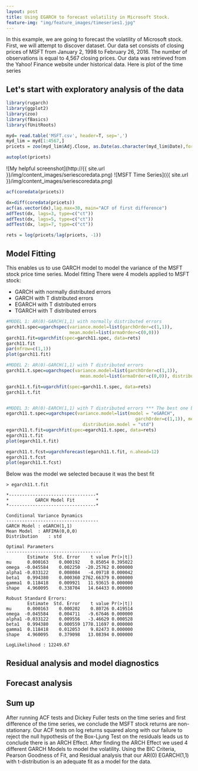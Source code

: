 ```yaml
---
layout: post
title: Using EGARCH to forecast volatility in Microsoft Stock. 
feature-img: "img/feature_images/timeseries1.jpg"
---
```


In this example, we are going to forecast the volatility of Microsoft stock. First, we will attempt to discover dataset. Our data set consists of closing prices of MSFT from January 2, 1998 to February 26, 2016. The number of observations is equal to 4,567 closing prices. Our data was retrieved from the Yahoo! Finance website under historical data. Here is plot of the time series

## Let's start with exploratory analysis of the data

```R 
library(rugarch)
library(ggplot2)
library(zoo)
library(fBasics)
library(fUnitRoots)

myd= read.table('MSFT.csv', header=T, sep=',')
myd_lim = myd[1:4567,]
pricets = zoo(myd_lim$Adj.Close, as.Date(as.character(myd_lim$Date),format=c("%Y-%m-%d")))

autoplot(pricets)

```
![My helpful screenshot](http://{{ site.url }}/img/content_images/seriescoredata.png)
![MSFT Time Series]({{ site.url }}/img/content_images/seriescoredata.png)


```R
acf(coredata(pricets))

dx=diff(coredata(pricets)) 
acf(as.vector(dx),lag.max=30, main="ACF of first difference")
adfTest(dx, lags=3, type=c("ct"))
adfTest(dx, lags=5, type=c("ct"))
adfTest(dx, lags=7, type=c("ct"))

rets = log(pricets/lag(pricets, -1))

```

## Model Fitting
This enables us to use GARCH model to model the variance of the MSFT stock price time series.
Model fitting
There were 4 models applied to MSFT stock:
* GARCH with normally distributed errors
* GARCH with T distributed errors
* EGARCH with T distributed errors
* TGARCH with T distributed errors

```R
#MODEL 1: AR(0)-GARCH(1,1) with normally distributed errors
garch11.spec=ugarchspec(variance.model=list(garchOrder=c(1,1)),
                        mean.model=list(armaOrder=c(0,0)))
garch11.fit=ugarchfit(spec=garch11.spec, data=rets)
garch11.fit
par(mfrow=c(1,1))
plot(garch11.fit)

#MODEL 2: AR(0)-GARCH(1,1) with T distributed errors
garch11.t.spec=ugarchspec(variance.model=list(garchOrder=c(1,1)),
                            mean.model=list(armaOrder=c(0,0)), distribution.model = "std")

garch11.t.fit=ugarchfit(spec=garch11.t.spec, data=rets)
garch11.t.fit


#MODEL 3: AR(0)-EARCH(1,1) with T distributed errors *** The best one based on BIC
egarch11.t.spec=ugarchspec(variance.model=list(model = "eGARCH",
                                                 garchOrder=c(1,1)), mean.model=list(armaOrder=c(0,0)),
                             distribution.model = "std")
egarch11.t.fit=ugarchfit(spec=egarch11.t.spec, data=rets)
egarch11.t.fit
plot(egarch11.t.fit)

egarch11.t.fcst=ugarchforecast(egarch11.t.fit, n.ahead=12)
egarch11.t.fcst
plot(egarch11.t.fcst)

```
Below was the model we selected because it was the best fit

```
> egarch11.t.fit

*---------------------------------*
*          GARCH Model Fit        *
*---------------------------------*

Conditional Variance Dynamics 	
-----------------------------------
GARCH Model	: eGARCH(1,1)
Mean Model	: ARFIMA(0,0,0)
Distribution	: std 

Optimal Parameters
------------------------------------
        Estimate  Std. Error    t value Pr(>|t|)
mu      0.000163    0.000192    0.85054 0.395022
omega  -0.045584    0.002250  -20.25762 0.000000
alpha1 -0.033122    0.008084   -4.09718 0.000042
beta1   0.994380    0.000360 2762.66379 0.000000
gamma1  0.118418    0.009921   11.93615 0.000000
shape   4.960095    0.338704   14.64433 0.000000

Robust Standard Errors:
        Estimate  Std. Error    t value Pr(>|t|)
mu      0.000163    0.000202    0.80726 0.419514
omega  -0.045584    0.004711   -9.67646 0.000000
alpha1 -0.033122    0.009556   -3.46629 0.000528
beta1   0.994380    0.000559 1778.11697 0.000000
gamma1  0.118418    0.012053    9.82473 0.000000
shape   4.960095    0.379098   13.08394 0.000000

LogLikelihood : 12249.67 
```



## Residual analysis and model diagnostics

## Forecast analysis

## Sum up
After running ACF tests and Dickey Fuller tests on the time series and first difference of the time series, we conclude the MSFT stock returns are non-stationary. Our ACF tests on log returns squared along with our failure to reject the null hypothesis of the Box-Ljung Test on the residuals leads us to conclude there is an ARCH Effect. After finding the ARCH Effect we used 4 different GARCH Models to model the volatility. Using the BIC Criteria, Pearson Goodness of Fit, and Residual analysis that our AR(0) EGARCH(1,1) with t-distribution is an adequate fit as a model for the data.
